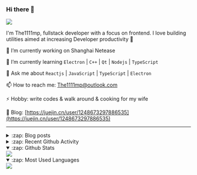 ### Hi there 👋

![](https://komarev.com/ghpvc/?username=1111mp&color=green)

I'm The1111mp, fullstack developer with a focus on frontend. I love building utilities aimed at increasing Developer productivity 🙌

🔭 I’m currently working on Shanghai Netease

🌱 I’m currently learning `Electron` | `C++` | `Qt` | `Nodejs` | `TypeScript`

💬 Ask me about `Reactjs` | `JavaScript` | `TypeScript` | `Electron`

📫 How to reach me: <a href="mailto:The1111mp@outlook.com">The1111mp@outlook.com</a>

⚡ Hobby: write codes & walk around & cooking for my wife

📖 Blog: [https://juejin.cn/user/1248673297886535](https://juejin.cn/user/1248673297886535)

***

<details>
  <summary>:zap: Blog posts</summary>

  - [使用 nvm-desktop 轻松安装和管理多个 node 版本](https://juejin.cn/post/7267791228872179727)
  - [Electron 中集成 SQLite3 数据库的最佳实践](https://juejin.cn/post/7202807471881306172)
  - [从0开发IM，单聊群聊在线离线消息以及消息的已读未读功能](https://juejin.cn/post/7202583557751865401)
  - [Electron（网页）中实现接近微信消息发送体验的消息输入框及界面](https://juejin.cn/post/7252505446396575781)
  - [Qt中基于QWebEngineView和QWebChannel实现与web的交互](https://juejin.cn/post/7238423148555501629)
</details>

<details>
  <summary>:zap: Recent Github Activity</summary>

  <!--START_SECTION:activity-->
1. 🎉 Merged PR [#1](https://github.com/1111mp/lib-configuration-resolver/pull/1) in [1111mp/lib-configuration-resolver](https://github.com/1111mp/lib-configuration-resolver)
2. 🗣 Commented on [#70](https://github.com/1111mp/nvm-desktop/issues/70#issuecomment-2026557788) in [1111mp/nvm-desktop](https://github.com/1111mp/nvm-desktop)
3. 🔒 Closed issue [#74](https://github.com/1111mp/nvm-desktop/issues/74) in [1111mp/nvm-desktop](https://github.com/1111mp/nvm-desktop)
4. 🗣 Commented on [#74](https://github.com/1111mp/nvm-desktop/issues/74#issuecomment-2026437684) in [1111mp/nvm-desktop](https://github.com/1111mp/nvm-desktop)
5. 🗣 Commented on [#74](https://github.com/1111mp/nvm-desktop/issues/74#issuecomment-2024728251) in [1111mp/nvm-desktop](https://github.com/1111mp/nvm-desktop)
6. 🗣 Commented on [#74](https://github.com/1111mp/nvm-desktop/issues/74#issuecomment-2024725514) in [1111mp/nvm-desktop](https://github.com/1111mp/nvm-desktop)
7. 🗣 Commented on [#74](https://github.com/1111mp/nvm-desktop/issues/74#issuecomment-2024710596) in [1111mp/nvm-desktop](https://github.com/1111mp/nvm-desktop)
8. 🗣 Commented on [#74](https://github.com/1111mp/nvm-desktop/issues/74#issuecomment-2024694564) in [1111mp/nvm-desktop](https://github.com/1111mp/nvm-desktop)
9. 🗣 Commented on [#73](https://github.com/1111mp/nvm-desktop/issues/73#issuecomment-2011156274) in [1111mp/nvm-desktop](https://github.com/1111mp/nvm-desktop)
10. 🗣 Commented on [#69](https://github.com/1111mp/nvm-desktop/issues/69#issuecomment-2008700216) in [1111mp/nvm-desktop](https://github.com/1111mp/nvm-desktop)
  <!--END_SECTION:activity-->
</details>

<details open>
  <summary>:zap: Github Stats</summary>

  <img align="center" src="https://github-readme-stats-sigma-five.vercel.app/api?username=1111mp&show_icons=true&hide_border=true&theme=gruvbox" />
</details>

<details open>
  <summary>:zap: Most Used Languages</summary>

  <img align="center" src="https://github-readme-stats-sigma-five.vercel.app/api/top-langs/?username=1111mp&layout=compact&show_icons=true&hide_border=true&theme=gruvbox" />
</details>


<!--
**1111mp/1111mp** is a ✨ _special_ ✨ repository because its `README.md` (this file) appears on your GitHub profile.

Here are some ideas to get you started:

- 🔭 I’m currently working on ...
- 🌱 I’m currently learning ...
- 👯 I’m looking to collaborate on ...
- 🤔 I’m looking for help with ...
- 💬 Ask me about ...
- 📫 How to reach me: ...
- 😄 Pronouns: ...
- ⚡ Fun fact: ...
-->
